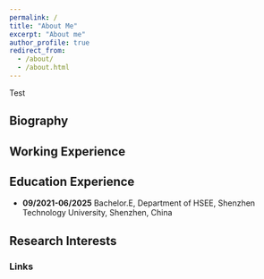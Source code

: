 ```yaml
---
permalink: /
title: "About Me"
excerpt: "About me"
author_profile: true
redirect_from: 
  - /about/
  - /about.html
---
```


Test
## Biography


## Working Experience



## Education Experience
* **09/2021-06/2025** Bachelor.E, Department of HSEE, Shenzhen Technology University, Shenzhen, China


## Research Interests




### Links

